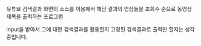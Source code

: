 유튜브 검색결과 화면의 소스를 이용해서
해당 결과의 영상들을
조회수 순으로 동영상 제목을 출력하는 프로그램

input을 받아서 그에 대한 검색결과를 활용할지
고정된 검색결과로 출력만 할지는 생각 중입니다.
